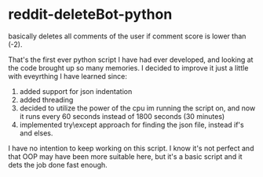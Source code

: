 # reddit-deleteBot-python
basically deletes all comments of the user if comment score is lower than (-2).

That's the first ever python script I have had ever developed, and looking at the code brought up so many memories.
I decided to improve it just a little with eveyrthing I have learned since:

1. added support for json indentation
2. added threading
3. decided to utilize the power of the cpu im running the script on, and now it runs every 60 seconds instead of 1800 seconds (30 minutes)
4. implemented try\except approach for finding the json file, instead if's and elses.


I have no intention to keep working on this script. I know it's not perfect and that OOP may have been more suitable here, but it's a basic script and it dets the job done fast enough.

